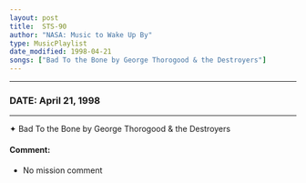```yaml
---
layout: post
title:  STS-90
author: "NASA: Music to Wake Up By"
type: MusicPlaylist
date_modified: 1998-04-21
songs: ["Bad To the Bone by George Thorogood & the Destroyers"]
---
```


----
### DATE: April 21, 1998
----
✦ Bad To the Bone by George Thorogood & the Destroyers

#### Comment:
* No mission comment



<br/>
<center>
	<a target="_blank"
	   href="https://twitter.com/intent/tweet?hashtags=Space,NASA,Playlist,NASAWakeupCalls,SpaceProgram&text={{ page.author}}, '{{ page.songs.first }}' {{ page.title }}, {{ page.date | date: '%B %d, %Y' }}. {{ site.url }}{{ page.url }} @nasawakeupcalls">
	   <i class="fab fa-twitter" alt="Tweet this page" style="font-size: 1.3em;"></i>
	</a>
	&nbsp; 	<i class="fas fa-user-astronaut" style="font-size: 1.5em;"></i> &nbsp;
    <a type="amzn" search="'Bad To the Bone by George Thorogood & the Destroyers'" category="popular music">
        <i class="fab fa-amazon" style="font-size: 1.3em;"></i>
    </a>
</center>
